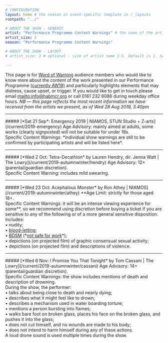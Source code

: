 ```yaml
---
# CONFIGURATION
layout: home # the season or event-specific template in /_layouts
rootpath: "../"

# ABOUT THE SHOW - GENERIC
artist: "Performance Programme Content Warnings" # the name of the artist or company
artist_size: 2
season: "Performance Programme Content Warnings"

# ABOUT THE SHOW - LAYOUT
# artist_size: 1 # optional - size of artist name 1-5. Default is 1. Set longer names to lower values

---
```

This page is for [Word of Warning](/) audience members who would like to know more about the content of the work presented in our Performance Programme [(currently AW19)](/current/2019-autumnwinter) and particularly highlights elements that may distress, cause upset, or trigger. If you would like to get in touch please email <mailto:info@habmcr.org> or call 0161 232 6086 during weekday office hours. *NB — this page reflects the most recent information we have received from the artists we present, as of Wed 28 Aug 2019, 3.40pm*         
<hr>          
##### [*Sat 21 Sep*: Emergency 2019 | NIAMOS, STUN Studio + Z-arts](/current/2019-emergency)        
Age Advisory: mainly aimed at adults, some works (clearly signposted) will not be suitable for under 18s.<br>Specific Content Warnings: *individual show warnings are still to be confirmed by participating artists and will be listed here*.        
<hr>          
##### [*Wed 2 Oct: Tetra-Decathlon* by Lauren Hendry, dir. Jenna Watt | The Lowry](/current/2019-autumnwinter/hendry)        
Age Advisory: 12+ (parental/guardian discretion).<br>Specific Content Warning: includes mild swearing.        
<hr>          
##### [*Wed 23 Oct: Acephalous Monster* by Ron Athey | NIAMOS](/current/2019-autumnwinter/athey)        
**Age Limit: strictly for those aged 18+.<br>Specific Content Warnings: it will be an intense viewing experience for some**, so we recommend using discretion before buying a ticket if you are sensitive to any of the following or of a more general sensitive disposition. Includes:<br>• nudity;<br>• <a href="https://en.wikipedia.org/wiki/Bloodletting" target="_blank">blood-letting</a>;<br>• <a href="http://en.wikipedia.org/wiki/BDSM" target="_blank">BDSM</a> (*<a href="http://en.wikipedia.org/wiki/Not_safe_for_work" target="_blank">not safe for work</a>*);<br>• depictions (on projected film) of graphic consensual sexual activity;<br>• depictions (on projected film) and descriptions of violence.
<hr>          
##### [*Wed 6 Nov: I Promise You That Tonight* by Tom Cassani | The Lowry](/current/2019-autumnwinter/cassani)         
Age Advisory: 14+ (parental/guardian discretion).<br>Specific Content Warnings: the show includes mentions of death and description of drowning.<br>During the show, the performer:<br>• talks about being close to death and nearly dying;<br>• describes what it might feel like to drown;<br>• describes a mechanism used in water boarding torture;<br>• mentions a person bursting into flames;<br>• walks bare foot on broken glass, places his face on the broken glass, and pushes it into the glass;<br>• does not cut himself, and no wounds are made to his body;<br>• does not intend to harm himself during any of these actions.<br>A loud drone sound is used multiple times during the show.
